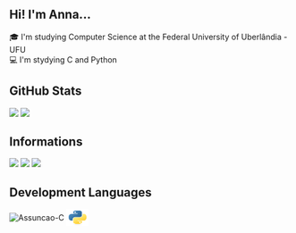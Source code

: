 ## Hi! I'm Anna...
🎓 I'm studying Computer Science at the Federal University of Uberlândia - UFU    
💻 I'm stydying C and Python

## GitHub Stats
<div>
  <img height=180 src="https://github-readme-stats.vercel.app/api?username=annaa-ps&theme=midnight-purple&show_icons=true" />
  <img height=180 src="https://github-readme-stats.vercel.app/api/top-langs?username=annaa-ps&layout=compact&langs_count=16&theme=midnight-purple" />

## Informations
<div>
  <a href="(https://instagram.com/_annaa.ps?igshid=OGQ5ZDc2ODk2ZA==)" target="_blank"><img src="https://img.shields.io/badge/-Instagram-%23E4405F?style=for-the-badge&logo=instagram&logoColor=white" target="_blank"></a>
  <a href = "mailto:annakarolynaptu@gmail.com"><img src="https://img.shields.io/badge/-Gmail-%23333?style=for-the-badge&logo=gmail&logoColor=red" target="_blank"></a>
 <a href="https://discord.gg/wagxzStdcR" target="_blank"><img src="https://img.shields.io/badge/Discord-7289DA?style=for-the-badge&logo=discord&logoColor=white" target="_blank"></a> 
</div>

## Development Languages
<div>
  <img align="center" alt="Assuncao-C" height="40" width="40" src="https://cdn.jsdelivr.net/gh/devicons/devicon/icons/c/c-original.svg">
   <img align="center" alt="Rafa-Python" height="30" width="40" src="https://raw.githubusercontent.com/devicons/devicon/master/icons/python/python-original.svg">
</div>
